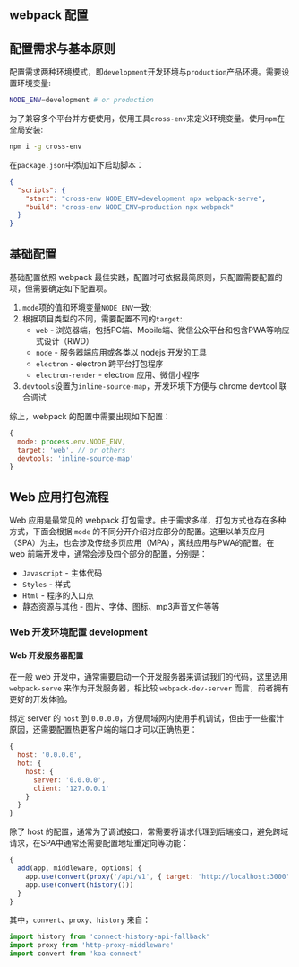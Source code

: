webpack 配置
------

## 配置需求与基本原则

配置需求两种环境模式，即`development`开发环境与`production`产品环境。需要设置环境变量:

```sh
NODE_ENV=development # or production
```

为了兼容多个平台并方便使用，使用工具`cross-env`来定义环境变量。使用`npm`在全局安装:

```sh
npm i -g cross-env
```

在`package.json`中添加如下启动脚本：

```json
{
  "scripts": {
    "start": "cross-env NODE_ENV=development npx webpack-serve",
    "build": "cross-env NODE_ENV=production npx webpack"
  }
}
```


## 基础配置

基础配置依照 webpack 最佳实践，配置时可依据最简原则，只配置需要配置的项，但需要确定如下配置项。

1. `mode`项的值和环境变量`NODE_ENV`一致;
2. 根据项目类型的不同，需要配置不同的`target`:
   * `web` - 浏览器端，包括PC端、Mobile端、微信公众平台和包含PWA等响应式设计（RWD）
   * `node` - 服务器端应用或各类以 nodejs 开发的工具
   * `electron` - electron 跨平台打包程序
   * `electron-render` - electron 应用、微信小程序
3. `devtools`设置为`inline-source-map`，开发环境下方便与 chrome devtool 联合调试

综上，webpack 的配置中需要出现如下配置：

```js
{
  mode: process.env.NODE_ENV,
  target: 'web', // or others
  devtools: 'inline-source-map'
}
```


## Web 应用打包流程

Web 应用是最常见的 webpack 打包需求。由于需求多样，打包方式也存在多种方式，下面会根据 `mode` 的不同分开介绍对应部分的配置。这里以单页应用（SPA）为主，也会涉及传统多页应用（MPA），离线应用与PWA的配置。在 web 前端开发中，通常会涉及四个部分的配置，分别是：

* `Javascript` - 主体代码
* `Styles` - 样式
* `Html` - 程序的入口点
* 静态资源与其他 - 图片、字体、图标、mp3声音文件等等


### Web 开发环境配置 development

#### Web 开发服务器配置

在一般 web 开发中，通常需要启动一个开发服务器来调试我们的代码，这里选用 `webpack-serve` 来作为开发服务器，相比较 `webpack-dev-server` 而言，前者拥有更好的开发体验。

绑定 server 的 `host` 到 `0.0.0.0`，方便局域网内使用手机调试，但由于一些蜜汁原因，还需要配置热更客户端的端口才可以正确热更：

```js
{
  host: '0.0.0.0',
  hot: {
    host: {
      server: '0.0.0.0',
      client: '127.0.0.1'
    }
  }
}
```

除了 host 的配置，通常为了调试接口，常需要将请求代理到后端接口，避免跨域请求，在SPA中通常还需要配置地址重定向等功能：

```js
{
  add(app, middleware, options) {
    app.use(convert(proxy('/api/v1', { target: 'http://localhost:3000' })))
    app.use(convert(history()))
  }
}
```

其中，`convert`、`proxy`、`history` 来自：

```js
import history from 'connect-history-api-fallback'
import proxy from 'http-proxy-middleware'
import convert from 'koa-connect'
```

